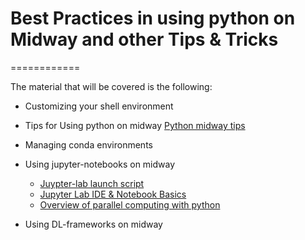 # Best Practices in using python on Midway and other Tips & Tricks 
============

The material that will be covered is the following: 

* Customizing your shell environment

* Tips for Using python on midway
  [Python midway tips](python_on_midway.pdf)
* Managing conda environments

* Using jupyter-notebooks on midway 
  * [Juypter-lab launch script](https://git.rcc.uchicago.edu/jhskone/jupyter-lab)
  * [Jupyter Lab IDE & Notebook Basics](jupyter_intro.ipynb)
  * [Overview of parallel computing with python](overview.ipynb)

* Using DL-frameworks on midway

